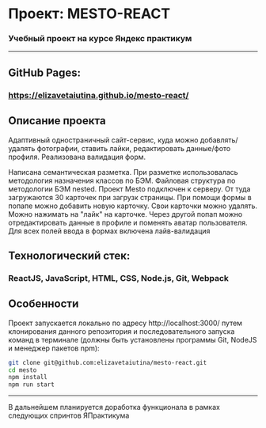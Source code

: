 # Проект: MESTO-REACT

### Учебный проект на курсе Яндекс практикум

---
## GitHub Pages:

### https://elizavetaiutina.github.io/mesto-react/

## Описание проекта

Адаптивный одностраничный сайт-сервис, куда можно добавлять/удалять фотографии, ставить лайки, редактировать данные/фото профиля. 
Реализована валидация форм.

Написана семантическая разметка.
При разметке использовалась методология назначения классов по БЭМ. 
Файловая структура по методологии БЭМ nested.
Проект Mesto подключен к серверу. От туда загружаются 30 карточек при загрузк страницы. При помощи формы в попапе можно добавить новую карточку. Свои карточки можно удалять. Можно нажимать на "лайк" на карточке. Через другой попап можно отредактировать данные в профиле и поменять аватар пользователя. 
Для всех полей ввода в формах включена лайв-валидация

## Технологический стек: 

### ReactJS, JavaScript, HTML, CSS, Node.js, Git, Webpack


## Особенности
  Проект запускается локально по адресу http://localhost:3000/ путем клонирования данного репозитория и 
  последовательного запуска команд в терминале (должны быть установлены программы Git, NodeJS и менеджер пакетов npm):

```bash
git clone git@github.com:elizavetaiutina/mesto-react.git
cd mesto
npm install
npm run start
```
---

В дальнейшем планируется доработка функционала в рамках следующих спринтов ЯПрактикума
